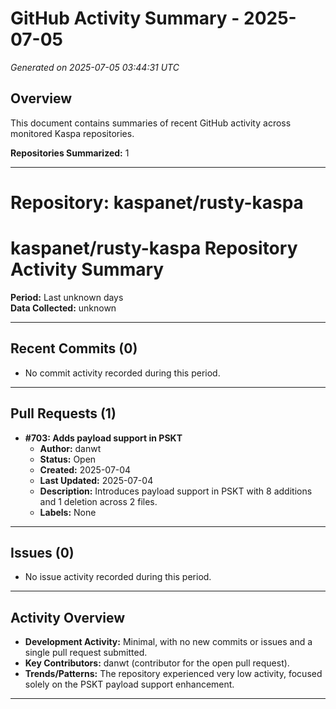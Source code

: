 # GitHub Activity Summary - 2025-07-05

*Generated on 2025-07-05 03:44:31 UTC*

## Overview

This document contains summaries of recent GitHub activity across monitored Kaspa repositories.

**Repositories Summarized:** 1

---

# Repository: kaspanet/rusty-kaspa

# kaspanet/rusty-kaspa Repository Activity Summary

**Period:** Last unknown days  
**Data Collected:** unknown

---

## Recent Commits (0)

- No commit activity recorded during this period.

---

## Pull Requests (1)

- **#703: Adds payload support in PSKT**
  - **Author:** danwt
  - **Status:** Open
  - **Created:** 2025-07-04
  - **Last Updated:** 2025-07-04
  - **Description:** Introduces payload support in PSKT with 8 additions and 1 deletion across 2 files.
  - **Labels:** None

---

## Issues (0)

- No issue activity recorded during this period.

---

## Activity Overview

- **Development Activity:** Minimal, with no new commits or issues and a single pull request submitted.
- **Key Contributors:** danwt (contributor for the open pull request).
- **Trends/Patterns:** The repository experienced very low activity, focused solely on the PSKT payload support enhancement.

---

